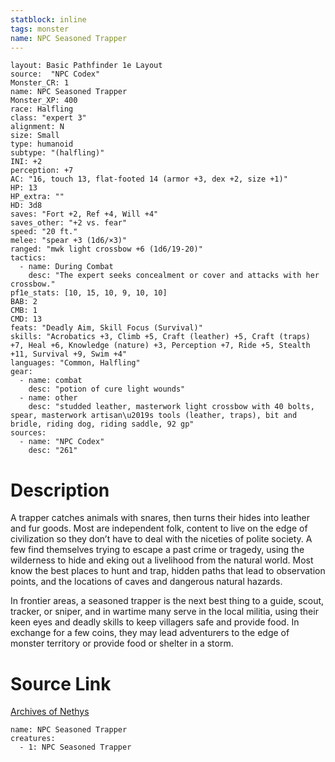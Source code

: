 ```yaml
---
statblock: inline
tags: monster
name: NPC Seasoned Trapper
---
```

```statblock
layout: Basic Pathfinder 1e Layout
source:  "NPC Codex"
Monster_CR: 1
name: NPC Seasoned Trapper
Monster_XP: 400
race: Halfling
class: "expert 3"
alignment: N
size: Small
type: humanoid
subtype: "(halfling)"
INI: +2
perception: +7
AC: "16, touch 13, flat-footed 14 (armor +3, dex +2, size +1)"
HP: 13
HP_extra: ""
HD: 3d8
saves: "Fort +2, Ref +4, Will +4"
saves_other: "+2 vs. fear"
speed: "20 ft."
melee: "spear +3 (1d6/×3)"
ranged: "mwk light crossbow +6 (1d6/19-20)"
tactics:
  - name: During Combat
    desc: "The expert seeks concealment or cover and attacks with her crossbow."
pf1e_stats: [10, 15, 10, 9, 10, 10]
BAB: 2
CMB: 1
CMD: 13
feats: "Deadly Aim, Skill Focus (Survival)"
skills: "Acrobatics +3, Climb +5, Craft (leather) +5, Craft (traps) +7, Heal +6, Knowledge (nature) +3, Perception +7, Ride +5, Stealth +11, Survival +9, Swim +4"
languages: "Common, Halfling"
gear:
  - name: combat
    desc: "potion of cure light wounds"
  - name: other
    desc: "studded leather, masterwork light crossbow with 40 bolts, spear, masterwork artisan\u2019s tools (leather, traps), bit and bridle, riding dog, riding saddle, 92 gp"
sources:
  - name: "NPC Codex"
    desc: "261"
```
# Description
A trapper catches animals with snares, then turns their hides into leather and fur goods. Most are independent folk, content to live on the edge of civilization so they don’t have to deal with the niceties of polite society. A few find themselves trying to escape a past crime or tragedy, using the wilderness to hide and eking out a livelihood from the natural world. Most know the best places to hunt and trap, hidden paths that lead to observation points, and the locations of caves and dangerous natural hazards.

In frontier areas, a seasoned trapper is the next best thing to a guide, scout, tracker, or sniper, and in wartime many serve in the local militia, using their keen eyes and deadly skills to keep villagers safe and provide food. In exchange for a few coins, they may lead adventurers to the edge of monster territory or provide food or shelter in a storm.
# Source Link
[Archives of Nethys](https://aonprd.com/NPCDisplay.aspx?ItemName=Seasoned%20Trapper)
```encounter-table
name: NPC Seasoned Trapper
creatures:
  - 1: NPC Seasoned Trapper
```
